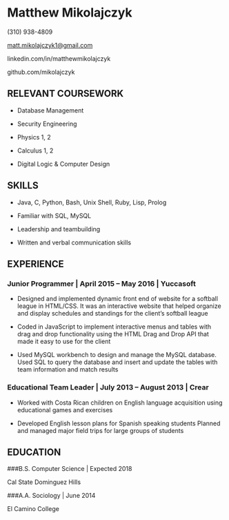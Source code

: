 # Matthew Mikolajczyk

(310) 938-4809

matt.mikolajczyk1@gmail.com

linkedin.com/in/matthewmikolajczyk

github.com/mikolajczyk

## RELEVANT COURSEWORK

- Database Management

- Security Engineering

- Physics 1, 2

- Calculus 1, 2

- Digital Logic & Computer Design

## SKILLS

- Java, C, Python, Bash, Unix Shell, Ruby, Lisp, Prolog

- Familiar with SQL, MySQL

- Leadership and teambuilding

- Written and verbal communication skills

## EXPERIENCE
### Junior Programmer | April 2015 – May 2016 | Yuccasoft

- Designed and implemented dynamic front end of website for a softball league in HTML/CSS. It was an interactive website that helped organize and display schedules and standings for the client’s softball league

- Coded in JavaScript to implement interactive menus and tables with drag and drop functionality using the HTML Drag and Drop API that made it easy to use for the client

- Used MySQL workbench to design and manage the MySQL database. Used SQL to query the database and insert and update the tables with team information and match results

### Educational Team Leader | July 2013 – August 2013 | Crear

- Worked with Costa Rican children on English language acquisition using educational games and exercises

- Developed English lesson plans for Spanish speaking students
Planned and managed major field trips for large groups of students
 
## EDUCATION

###B.S. Computer Science | Expected 2018

Cal State Dominguez Hills

###A.A. Sociology | June 2014

El Camino College
